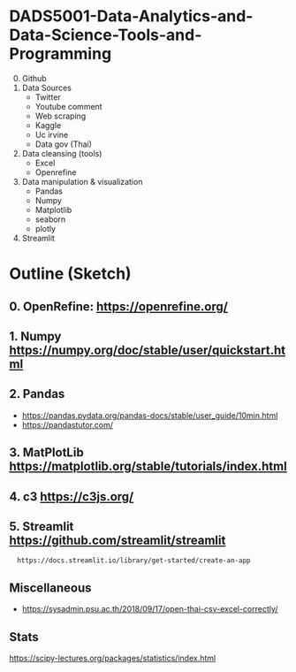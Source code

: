 # DADS5001-Data-Analytics-and-Data-Science-Tools-and-Programming

0. Github
1. Data Sources
   - Twitter
   - Youtube comment
   - Web scraping
   - Kaggle
   - Uc irvine
   - Data gov (Thai)
2. Data cleansing (tools)
   - Excel
   - Openrefine
3. Data manipulation & visualization
   - Pandas
   - Numpy
   - Matplotlib
   - seaborn
   - plotly
4. Streamlit

# Outline (Sketch)

## 0. OpenRefine: https://openrefine.org/
## 1. Numpy https://numpy.org/doc/stable/user/quickstart.html
## 2. Pandas 
- https://pandas.pydata.org/pandas-docs/stable/user_guide/10min.html
- https://pandastutor.com/
## 3. MatPlotLib https://matplotlib.org/stable/tutorials/index.html
## 4. c3 https://c3js.org/
## 5. Streamlit https://github.com/streamlit/streamlit
      https://docs.streamlit.io/library/get-started/create-an-app

## Miscellaneous
- https://sysadmin.psu.ac.th/2018/09/17/open-thai-csv-excel-correctly/

## Stats
https://scipy-lectures.org/packages/statistics/index.html
